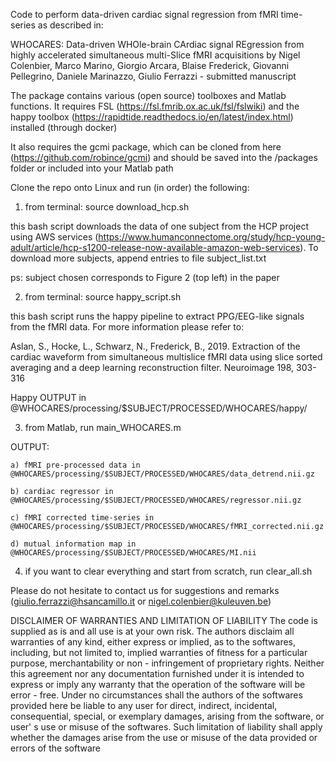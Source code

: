 Code to perform data-driven cardiac signal regression from fMRI time-series as described in:

WHOCARES: Data-driven WHOle-brain CArdiac signal REgression from highly accelerated simultaneous multi-Slice fMRI acquisitions by Nigel Colenbier, Marco Marino, Giorgio Arcara, Blaise Frederick, Giovanni Pellegrino, Daniele Marinazzo, Giulio Ferrazzi - submitted manuscript

The package contains various (open source) toolboxes and Matlab functions. It requires FSL (https://fsl.fmrib.ox.ac.uk/fsl/fslwiki) and the happy toolbox (https://rapidtide.readthedocs.io/en/latest/index.html) installed (through docker)

It also requires the gcmi package, which can be cloned from here (https://github.com/robince/gcmi) and should be saved into the /packages folder or included into your Matlab path

Clone the repo onto Linux and run (in order) the following:

1. from terminal: source download_hcp.sh

this bash script downloads the data of one subject from the HCP project using AWS services (https://www.humanconnectome.org/study/hcp-young-adult/article/hcp-s1200-release-now-available-amazon-web-services). To download more subjects, append entries to file subject_list.txt

ps: subject chosen corresponds to Figure 2 (top left) in the paper

2. from terminal: source happy_script.sh

this bash script runs the happy pipeline to extract PPG/EEG-like signals from the fMRI data. For more information please refer to:

Aslan, S., Hocke, L., Schwarz, N., Frederick, B., 2019. Extraction of the cardiac waveform from simultaneous multislice fMRI data using
slice sorted averaging and a deep learning reconstruction filter. Neuroimage 198, 303-316

Happy OUTPUT in @WHOCARES/processing/$SUBJECT/PROCESSED/WHOCARES/happy/

3. from Matlab, run main_WHOCARES.m

OUTPUT: 

	a) fMRI pre-processed data in @WHOCARES/processing/$SUBJECT/PROCESSED/WHOCARES/data_detrend.nii.gz

	b) cardiac regressor in @WHOCARES/processing/$SUBJECT/PROCESSED/WHOCARES/regressor.nii.gz 

	c) fMRI corrected time-series in @WHOCARES/processing/$SUBJECT/PROCESSED/WHOCARES/fMRI_corrected.nii.gz 

	d) mutual information map in @WHOCARES/processing/$SUBJECT/PROCESSED/WHOCARES/MI.nii

4. if you want to clear everything and start from scratch, run clear_all.sh

Please do not hesitate to contact us for suggestions and remarks (giulio.ferrazzi@hsancamillo.it or nigel.colenbier@kuleuven.be)

DISCLAIMER OF WARRANTIES AND LIMITATION OF LIABILITY The code is supplied as is and all use is at your own risk. The authors disclaim all warranties of any kind, either express or implied, as to the softwares, including, but not limited to, implied warranties of fitness for a particular purpose, merchantability or non - infringement of proprietary rights. Neither this agreement nor any documentation furnished under it is intended to express or imply any warranty that the operation of the software will be error - free. Under no circumstances shall the authors of the softwares provided here be liable to any user for direct, indirect, incidental, consequential, special, or exemplary damages, arising from the software, or user' s use or misuse of the softwares. Such limitation of liability shall apply whether the damages arise from the use or misuse of the data provided or errors of the software
